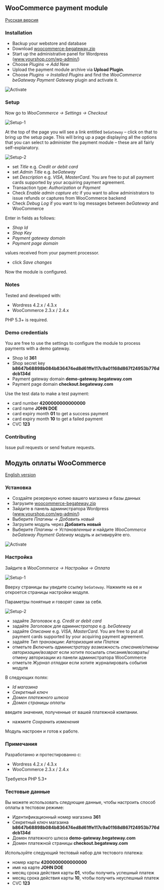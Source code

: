 ## WooCommerce payment module

[Русская версия](#Модуль-оплаты-woocommerce)

### Installation

  * Backup your webstore and database
  * Download [woocommerce-begateway.zip](https://github.com/beGateway/woocommerce-payment-module/blob/master/woocommerce-begateway.zip?raw=true)
  * Start up the administrative panel for Wordpress (www.yourshop.com/wp-admin/)
  * Choose _Plugins -> Add New_
  * Upload the payment module archive via **Upload Plugin**.
  * Choose _Plugins -> Installed Plugins_ and find the _WooCommerce beGateway Payment Gateway_ plugin and activate it.

![Activate](https://github.com/beGateway/woocommerce-payment-module/raw/master/doc/activate-plugin-en.png)

### Setup

Now go to _WooCommerce -> Settings -> Checkout_

![Setup-1](https://github.com/beGateway/woocommerce-payment-module/raw/master/doc/setup-plugin-1-en.png)

At the top of the page you will see a link entitled `beGateway` – click on that to bring up the setup page.
This will bring up a page displaying all the options that you can select to administer the payment module – these are all fairly self-explanatory.

![Setup-2](https://github.com/beGateway/woocommerce-payment-module/raw/master/doc/setup-plugin-2-en.png)

  * set _Title_ e.g. _Credit or debit card_
  * set _Admin Title_ e.g. _beGateway_
  * set _Description_ e.g. _VISA, MasterCard_. You are free to put all payment cards supported by your acquiring payment agreement.
  * Transaction type: _Authorization_ or _Payment_
  * Check _Enable admin capture etc_ if you want to allow administrators
    to issue refunds or captures from WooCommerce backend
  * Check _Debug Log_ if you want to log messages between _beGateway_
    and WooCommerce

Enter in fields as follows:

  * _Shop Id_
  * _Shop Key_
  * _Payment gateway domain_
  * _Payment page domain_

values received from your payment processor.

  * click _Save changes_

Now the module is configured.

### Notes

Tested and developed with:

  * Wordress 4.2.x / 4.3.x
  * WooCommerce 2.3.x / 2.4.x

PHP 5.3+ is required.

### Demo credentials

You are free to use the settings to configure the module to process
payments with a demo gateway.

  * Shop Id __361__
  * Shop secret key __b8647b68898b084b836474ed8d61ffe117c9a01168d867f24953b776ddcb134d__
  * Payment gateway domain __demo-gateway.begateway.com__
  * Payment page domain __checkout.begateway.com__

Use the test data to make a test payment:

  * card number __4200000000000000__
  * card name __JOHN DOE__
  * card expiry month __01__ to get a success payment
  * card expiry month __10__ to get a failed payment
  * CVC __123__

### Contributing

Issue pull requests or send feature requests.

## Модуль оплаты WooCommerce

[English version](#woocommerce-payment-module)

### Установка

  * Создайте резервную копию вашего магазина и базы данных
  * Загрузите [woocommerce-begateway.zip](https://github.com/beGateway/woocommerce-payment-module/blob/master/woocommerce-begateway.zip?raw=true)
  * Зайдите в панель администратора Wordpress (www.yourshop.com/wp-admin/)
  * Выберите _Плагины -> Добавить новый_
  * Загрузите модуль через **Добавить новый**
  * Выберите _Плагины -> Установленные_ и найдите _WooCommerce beGateway Payment Gateway_ модуль и активируйте его.

![Activate](https://github.com/beGateway/woocommerce-payment-module/raw/master/doc/activate-plugin-ru.png)

### Настройка

Зайдите в _WooCommerce -> Настройки -> Оплата_

![Setup-1](https://github.com/beGateway/woocommerce-payment-module/raw/master/doc/setup-plugin-1-ru.png)

Вверху страницы вы увидите ссылку `beGateway`. Нажмите на ее и откроется
страницы настройки модуля.

Параметры понятные и говорят сами за себя.

![Setup-2](https://github.com/beGateway/woocommerce-payment-module/raw/master/doc/setup-plugin-2-ru.png)

  * задайте _Заголовок_ e.g. _Credit or debit card_
  * задайте _Заголовок для администратора_ e.g. _beGateway_
  * задайте _Описание_ e.g. _VISA, MasterCard_. You are free to put all payment cards supported by your acquiring payment agreement.
  * задайте _Тип транзакции_: _Авторизация_ или _Платеж_
  * отметьте _Включить администратору возможность списания/отмены авторизации/возврат_ если хотите посылать списания/возвраты/отмену авторизации из панели администратора WooCommerce
  * отметьте _Журнал отладки_ если хотите журналировать события модуля

В следующих полях:

  * _Id магазина_
  * _Секретный ключ_
  * _Домен платежного шлюза_
  * _Домен страницы оплаты_

введите значения, полученные от вашей платежной компании.

  * нажмите _Сохранить изменения_

Модуль настроен и готов к работе.

### Примечания

Разработанно и протестированно с:

  * Wordress 4.2.x / 4.3.x
  * WooCommerce 2.3.x / 2.4.x

Требуется PHP 5.3+

### Тестовые данные

Вы можете использовать следующие данные, чтобы настроить способ оплаты в
тестовом режиме:

  * Идентификационный номер магазина __361__
  * Секретный ключ магазина __b8647b68898b084b836474ed8d61ffe117c9a01168d867f24953b776ddcb134d__
  * Домен платежного шлюза __demo-gateway.begateway.com__
  * Домен платежной страницы __checkout.begateway.com__

Используйте следующий тестовый набор для тестового платежа:

  * номер карты __4200000000000000__
  * имя на карте __JOHN DOE__
  * месяц срока действия карты __01__, чтобы получить успешный платеж
  * месяц срока действия карты __10__, чтобы получить неуспешный платеж
  * CVC __123__
